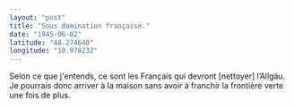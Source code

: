 ```yaml
---
layout: "post"
title: "Sous domination française."
date: "1945-06-02"
latitude: "48.274640"
longitude: "10.978232"
---
```


Selon ce que j'entends, ce sont les Français qui devront [nettoyer] l’Allgäu. Je pourrais donc arriver à la maison sans avoir à franchir la frontière verte une fois de plus.


<div class="histoire"></div>

<div class="commentaire"></div>